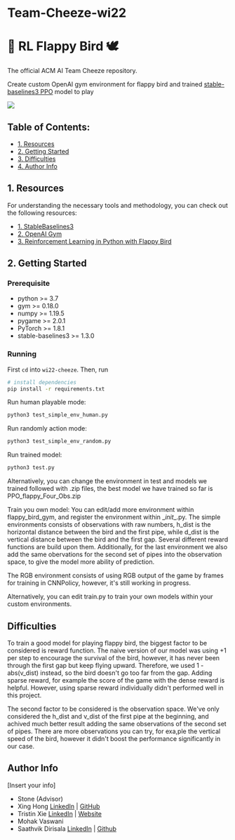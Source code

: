 # Team-Cheeze-wi22
# :robot: RL Flappy Bird :dove:
The official ACM AI Team Cheeze repository. 

Create custom OpenAI gym environment for flappy bird and trained [stable-baselines3 PPO](https://stable-baselines3.readthedocs.io/en/master/modules/ppo.html) model to play

![](Flappy.gif)

## Table of Contents:
- [1. Resources](https://github.com/acmucsd-projects/wi22-cheeze/blob/main/README.md#1-resources)
- [2. Getting Started](https://github.com/acmucsd-projects/wi22-cheeze/blob/main/README.md#2-getting-started)
- [3. Difficulties](https://github.com/acmucsd-projects/wi22-cheeze/blob/main/README.md#4-difficulties)
- [4. Author Info](https://github.com/acmucsd-projects/wi22-cheeze/blob/main/README.md#5-author-info)

## 1. Resources

For understanding the necessary tools and methodology, you can check out the following resources:

- [1. StableBaselines3](https://stable-baselines3.readthedocs.io/en/master/guide/examples.html)
- [2. OpenAI Gym](https://gym.openai.com/docs/)
- [3. Reinforcement Learning in Python with Flappy Bird](https://towardsdatascience.com/reinforcement-learning-in-python-with-flappy-bird-37eb01a4e786)

## 2. Getting Started

### Prerequisite

- python >= 3.7
- gym >= 0.18.0
- numpy >= 1.19.5
- pygame >= 2.0.1
- PyTorch >= 1.8.1
- stable-baselines3 >= 1.3.0

### Running

First `cd` into `wi22-cheeze`. Then, run

```bash
# install dependencies
pip install -r requirements.txt
```

Run human playable mode:

```bash
python3 test_simple_env_human.py
```

Run randomly action mode:

```bash
python3 test_simple_env_random.py
```

Run trained model:

```bash
python3 test.py
```
Alternatively, you can change the environment in test and models we trained followed with .zip files, the best model we have trained so far is PPO_flappy_Four_Obs.zip

Train you own model:
You can edit/add more environment within flappy_bird_gym, and register the environment within \__init__.py. 
The simple environments consists of observations with raw numbers, h_dist is the horizontal distance between the bird and the first pipe, while d_dist is the vertical distance between the bird and the first gap. Several different reward functions are build upon them. Additionally, for the last environment we also add the same obervations for the second set of pipes into the observation space, to give the model more ability of prediction. 

The RGB environment consists of using RGB output of the game by frames for training in CNNPolicy, however, it's still working in progress.

Alternatively, you can edit train.py to train your own models within your custom environments.


## Difficulties

To train a good model for playing flappy bird, the biggest factor to be considered is reward function. The naive version of our model was using +1 per step to encourage the survival of the bird, however, it has never been through the first gap but keep flying upward. Therefore, we used 1 - abs(v_dist) instead, so the bird doesn't go too far from the gap. Adding sparse reward, for example the score of the game with the dense reward is helpful. However, using sparse reward individually didn't performed well in this project. 

The second factor to be considered is the observation space. We've only considered the h_dist and v_dist of the first pipe at the beginning, and achived much better result adding the same observations of the second set of pipes. There are more observations you can try, for exa,ple the vertical speed of the bird, however it didn't boost the performance significantly in our case.


## Author Info

[Insert your info]

- Stone (Advisor)
- Xing Hong [LinkedIn](https://www.linkedin.com/in/xing-hong-143b69214/) | [GitHub](https://github.com/TIMHX)
- Tristin Xie [LinkedIn](https://www.linkedin.com/in/tristinxie/) | [Website](https://www.tristinxie.com/)
- Mohak Vaswani 
- Saathvik Dirisala [LinkedIn](https://www.linkedin.com/in/tristinxie/) | [Github](https://github.com/saathvikpd)
